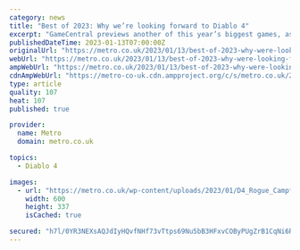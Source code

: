 ```yaml
---
category: news
title: "Best of 2023: Why we’re looking forward to Diablo 4"
excerpt: "GameCentral previews another of this year’s biggest games, as the new Diablo sequel sets out to be the definitive high-tech dungeon crawler."
publishedDateTime: 2023-01-13T07:00:00Z
originalUrl: "https://metro.co.uk/2023/01/13/best-of-2023-why-were-looking-forward-to-diablo-4-18096944/?ico=related-posts"
webUrl: "https://metro.co.uk/2023/01/13/best-of-2023-why-were-looking-forward-to-diablo-4-18096944/?ico=related-posts"
ampWebUrl: "https://metro.co.uk/2023/01/13/best-of-2023-why-were-looking-forward-to-diablo-4-18096944/amp/"
cdnAmpWebUrl: "https://metro-co-uk.cdn.ampproject.org/c/s/metro.co.uk/2023/01/13/best-of-2023-why-were-looking-forward-to-diablo-4-18096944/amp/"
type: article
quality: 107
heat: 107
published: true

provider:
  name: Metro
  domain: metro.co.uk

topics:
  - Diablo 4

images:
  - url: "https://metro.co.uk/wp-content/uploads/2023/01/D4_Rogue_CampfireWide-2c67.jpg?quality=90&strip=all&zoom=1&resize=600%2C337"
    width: 600
    height: 337
    isCached: true

secured: "h7l/0YR3NEXsAQJdIyHQvfNHf73vTtps69Nu5bB3HFxvCOByPUgZrB1CqNi6RRj3xAn21tM9KWFWJmyTgFy7WiCsC7GZMqrJv/iOMTsYmSnPLOMZ4iHxmFabsFnFVB7YzA7rFBV+bLoopkF5A9n53r96fiPu7ELF6/cMT8PwpPb4rsPNhzvCrYcWFzBqxWT7TYxZnu8sOXyFcj0U5B9uPp7GU6HoJD+mkXkcXHAJtktzSHL1c21sjJZ44y0FzaNNXl8HNEN76socjPq/QXqDaQQALefQr1I0zfzuPb/I5nrrBbR3sJnis1EPkyIclR2t8EYJvgNyoyuOAIwhTta46DgBIdJ0/fYqBfv0X5isi68=;TqE/ZVShiofM14BRyQLlcA=="
---
```


